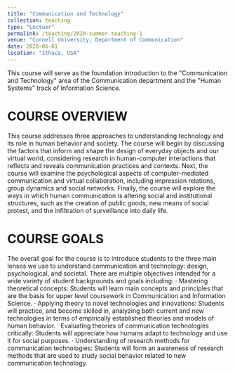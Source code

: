 ```yaml
---
title: "Communication and Technology"
collection: teaching
type: "Lectuer"
permalink: /teaching/2020-summer-teaching-1
venue: "Cornell University, Department of Communication"
date: 2020-06-01
location: "Ithaca, USA"
---
```


This course will serve as the foundation introduction to the "Communication and Technology" area of the Communication department and the "Human Systems" track of Information Science. 

COURSE OVERVIEW
======
This course addresses three approaches to understanding technology and its role in human behavior and society. The course will begin by discussing the factors that inform and shape the design of everyday objects and our virtual world, considering research in human-computer interactions that reflects and reveals communication practices and contexts. Next, the course will examine the psychological aspects of computer-mediated communication and virtual collaboration, including impression relations, group dynamics and social networks. Finally, the course will explore the ways in which human communication is altering social and institutional structures, such as the creation of public goods, new means of social protest, and the infiltration of surveillance into daily life. 

COURSE GOALS
======
The overall goal for the course is to introduce students to the three main lenses we use to understand communication and technology: design, psychological, and societal. There are multiple objectives intended for a wide variety of student backgrounds and goals including:
· Mastering theoretical concepts: Students will learn main concepts and principles that are the basis for upper level coursework in Communication and Information Science.
· Applying theory to novel technologies and innovations: Students will practice, and become skilled in, analyzing both current and new technologies in terms of empirically established theories and models of human behavior.
· Evaluating theories of communication technologies critically: Students will appreciate how humans adapt to technology and use it for social purposes. 
· Understanding of research methods for communication technologies: Students will form an awareness of research methods that are used to study social behavior related to new communication technology. 


